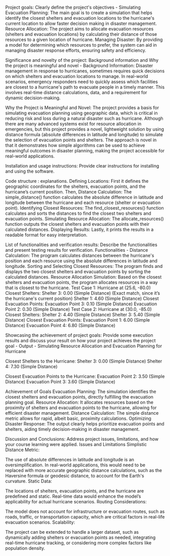Project goals: Clearly define the project's objectives - 
Simulating Evacuation Planning: The main goal is to create a simulation that helps identify the closest shelters and evacuation locations to the hurricane's current location to allow faster decision making in disaster management.
Resource Allocation: The project aims to allocate evacuation resources (shelters and evacuation locations) by calculating their distance of those resources to a given location of hurricane.
Managing Disaster: By providing a model for determining which resources to prefer, the system can aid in managing disaster response efforts, ensuring safety and efficiency.

Significance and novelty of the project: Background information and Why the project is meaningful and novel - 
Background Information: Disaster management in response to hurricanes, sometimes requires quick decisions on which shelters and evacuation locations to manage. In real-world scenarios, emergency responders need to quickly assess which facilities are closest to a hurricane's path to evacuate people in a timely manner. This involves real-time distance calculations, data, and a requirement for dynamic decision-making.

Why the Project is Meaningful and Novel: The project provides a basis for simulating evacuation planning using geographic data, which is critical in reducing risk and loss during a natural disaster such as hurricane. Although there are many advanced systems exist for resource allocation in emergencies, but this project provides a novel, lightweight solution by using distance formula (absolute differences in latitude and longitude) to simulate the selection of evacuation points and shelters.
The approach is novel in that it demonstrates how simple algorithms can be used to achieve meaningful outcomes in disaster planning, making the project accessible for real-world applications.


 Installation and usage instructions: Provide clear instructions for installing and using the software.


 Code structure : explanations.
Defining Locations: First it defines the geographic coordinates for the shelters, evacuation points, and the hurricane’s current position.
Then, Distance Calculation: The simple_distance() function calculates the absolute difference in latitude and longitude between the hurricane and each resource (shelter or evacuation point).
Identifying Closest Resources: The find_closest_resources() function calculates and sorts the distances to find the closest two shelters and evacuation points.
Simulating Resource Allocation: The allocate_resources() function outputs the closest shelters and evacuation points with their calculated distances.
Displaying Results: Lastly, it prints the results in a readable format for easy interpretation.

List of functionalities and verification results: Describe the functionalities and present testing results for verification.
Functionalities - 
Distance Calculation:
The program calculates distances between the hurricane's position and each resource using the absolute differences in latitude and longitude.
Sorting and Selecting Closest Resources:
The program finds and displays the two closest shelters and evacuation points by sorting the calculated distances.
Resource Allocation Simulation:
Based on the closest shelters and evacuation points, the program allocates resources in a way that is closest to the hurricane.
Test Case 1: Hurricane at (25.6, -80.0)
Closest Shelters:
Shelter 3: 0.00 (Simple Distance) (Exact match, since it’s the hurricane's current position)
Shelter 1: 4.60 (Simple Distance)
Closest Evacuation Points:
Evacuation Point 3: 0.10 (Simple Distance)
Evacuation Point 2: 0.30 (Simple Distance)
Test Case 2: Hurricane at (30.0, -85.0)
Closest Shelters:
Shelter 2: 4.40 (Simple Distance)
Shelter 3: 5.40 (Simple Distance)
Closest Evacuation Points:
Evacuation Point 1: 6.00 (Simple Distance)
Evacuation Point 4: 6.80 (Simple Distance)

 Showcasing the achievement of project goals: Provide some execution results and discuss your result on how your project achieves the project goal - 
Output - 
Simulating Resource Allocation and Evacuation Planning for Hurricane 

Closest Shelters to the Hurricane:
Shelter 3: 0.00 (Simple Distance)
Shelter 4: 7.30 (Simple Distance)

Closest Evacuation Points to the Hurricane:
Evacuation Point 2: 3.50 (Simple Distance)
Evacuation Point 3: 3.60 (Simple Distance)

Achievement of Goals
Evacuation Planning: The simulation identifies the closest shelters and evacuation points, directly fulfilling the evacuation planning goal.
Resource Allocation: It allocates resources based on the proximity of shelters and evacuation points to the hurricane, allowing for efficient disaster management.
Distance Calculation: The simple distance metric allows for rapid, albeit basic, proximity calculations.
Optimizing Disaster Response: The output clearly helps prioritize evacuation points and shelters, aiding timely decision-making in disaster management.

 Discussion and Conclusions: Address project issues, limitations, and how your course learning were applied.
Issues and Limitations
Simplistic Distance Metric:

The use of absolute differences in latitude and longitude is an oversimplification. In real-world applications, this would need to be replaced with more accurate geographic distance calculations, such as the Haversine formula or geodesic distance, to account for the Earth's curvature.
Static Data:

The locations of shelters, evacuation points, and the hurricane are predefined and static. Real-time data would enhance the model’s applicability for actual hurricane scenarios.
Routing Considerations:

The model does not account for infrastructure or evacuation routes, such as roads, traffic, or transportation capacity, which are critical factors in real-life evacuation scenarios.
Scalability:

The project can be extended to handle a larger dataset, such as dynamically adding shelters or evacuation points as needed, integrating real-time hurricane tracking, or considering more complex factors like population density.

